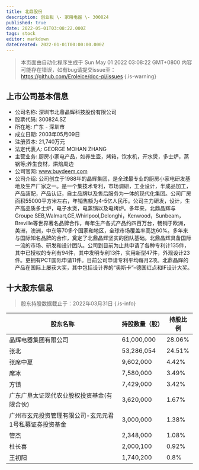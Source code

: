 ```yaml
---
title: 北鼎股份
description: 创业板 \- 家用电器 \- 300824
published: true
date: 2022-05-01T03:08:22.000Z
tags: stock
editor: markdown
dateCreated: 2022-01-01T00:00:00.000Z
---
```


> 本页面由自动化程序生成于 Sun May 01 2022 03:08:22 GMT+0800
> 内容可能存在错误，如有bug请提交issue至：https://github.com/Eroleice/doc-pi/issues
{.is-warning}

## 上市公司基本信息
- 公司名称: 深圳市北鼎晶辉科技股份有限公司
- 股票代码: 300824.SZ
- 所在地: 广东 - 深圳市
- 成立日期: 2003年05月09日
- 注册资本: 21,740万元
- 法定代表人: GEORGE MOHAN ZHANG
- 主营业务: 厨房小家电产品，如养生壶，烤箱，饮水机，开水煲，多士炉，蒸锅等;养生食材，烘焙周边
- 公司官网: www.buydeem.com
- 公司介绍: 公司创立于1988年的晶辉集团，是全球最专业的厨房小家电研发基地及生产厂家之一。是一个集技术专利，市场调研，工业设计，半成品加工，产品装配，产品认证，自主品牌以及售后服务为一体的现代化集团。公司厂房面积55000平方米左右，年销售额为4-5亿人民币。公司主力研发，设计，生产高品质多士炉，电子水煲，电蒸锅以及电烤炉。多年来，北鼎晶辉与Groupe SEB,Walmart,GE,Whirlpool,Delonghi，Kenwood，Sunbeam，Breville等世界著名品牌合作，每年生产各式产品约四百万台，畅销于欧洲，美洲，澳洲，中东等70多个国家和地区，全球市场覆盖率高达60%。多年来与国际知名品牌的合作，奠定了北鼎晶辉坚实的团队基础。北鼎晶辉具备国际一流的市场、研发和设计团队。公司到目前为止共申请了各种专利计135件，其中已授权的专利有94件，其中发明专利13件，实用新型47件，外观设计23件。更拥有PCT国际申请11件。目前公司申请专利平均每月2项。北鼎晶辉的产品在国际上屡获大奖，其中包括设计界的“奥斯卡”–德国红点和IF设计大奖。


## 十大股东信息
> 股东持股数据截止于：2022年03月31日
{.is-info}

| 股东名称 | 持股数量（股） | 持股比例 |
| --- | --- | --- |
| 晶辉电器集团有限公司 | 61,000,000 | 28.06% |
| 张北 | 53,286,054 | 24.51% |
| 张席中夏 | 9,602,000 | 4.42% |
| 席冰 | 7,580,000 | 3.49% |
| 方镇 | 7,429,000 | 3.42% |
| 广东广垦太证现代农业股权投资基金(有限合伙) | 3,620,000 | 1.67% |
| 广州市玄元投资管理有限公司-玄元元君1号私募证券投资基金 | 3,000,000 | 1.38% |
| 管杰 | 2,348,000 | 1.08% |
| 杜长喜 | 2,000,100 | 0.92% |
| 王初阳 | 1,740,200 | 0.8% |




